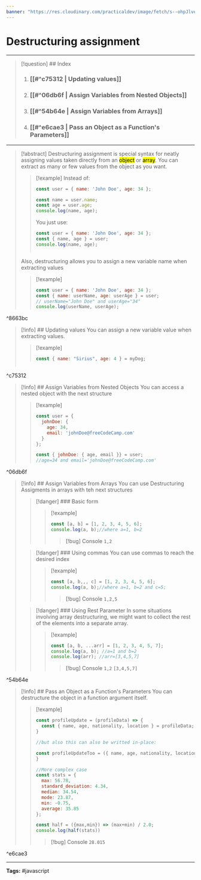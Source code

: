 ```yaml
---
banner: "https://res.cloudinary.com/practicaldev/image/fetch/s--ohpJlve1--/c_imagga_scale,f_auto,fl_progressive,h_420,q_auto,w_1000/https://res.cloudinary.com/drquzbncy/image/upload/v1586605549/javascript_banner_sxve2l.jpg"
---
```

# Destructuring assignment
<hr> 

> [!question] ## Index
> 
>1. ### [[#^c75312 | Updating values]]
>2. ### [[#^06db6f | Assign Variables from Nested Objects]]
>3. ### [[#^54b64e | Assign Variables from Arrays]]
>4. ### [[#^e6cae3 | Pass an Object as a Function's Parameters]]
>

<hr> 

> [!abstract]
> Destructuring assignment is special syntax for neatly assigning values taken directly from an <mark>object</mark> or <mark>array</mark>. You can extract as many or few values from the object as you want.
> 
> > [!example]
> > Instead of: 
> > ```js
> > const user = { name: 'John Doe', age: 34 };
> > 
> > const name = user.name;
> > const age = user.age;
> > console.log(name, age);
> > ```
> > You just use:
> > 
> > ```js
> > const user = { name: 'John Doe', age: 34 };
> > const { name, age } = user;
> > console.log(name, age);
> > ```
> > 
> > ```
> Also, destructuring allows you to assign a new variable name when extracting values
> 
> > [!example]
> > ```js
> > const user = { name: 'John Doe', age: 34 };
> > const { name: userName, age: userAge } = user; 
> > // userName="John Doe" and userAge="34"
> > console.log(userName, userAge);
> > ```
> 

^8663bc

> [!info] ## Updating values
> You can assign a new variable value when extracting values.
> > [!example]
> > ```js
> > const { name: "Sirius", age: 4 } = myDog;
> ```

^c75312

> [!info] ## Assign Variables from Nested Objects
> You can access a nested object with the next structure
> 
> > [!example]
> > ```js
> > const user = {
> >   johnDoe: { 
> >     age: 34,
> >     email: 'johnDoe@freeCodeCamp.com'
> >   }
> > };
> > 
> > const { johnDoe: { age, email }} = user;
> > //age=34 and email='johnDoe@freeCodeCamp.com'
> > 
> > ```

^06db6f

> [!info] ## Assign Variables from Arrays
> You can use Destructuring Assigments in arrays with teh next structures
> 
> > [!danger] ### Basic form
> > > [!example]
> > > ```js
> > > const [a, b] = [1, 2, 3, 4, 5, 6];
> > > console.log(a, b);//where a=1, b=2
> > > ```
> > > > [!bug] Console
> > > > <code>1,2</code>
> 
> > [!danger] ### Using commas
> > You can use commas to reach the desired index
> > > [!example]
> > > ```js
> > > const [a, b,,, c] = [1, 2, 3, 4, 5, 6];
> > > console.log(a, b);//where a=1, b=2 and c=5;
> > > ```
> > > > [!bug] Console
> > > > <code>1,2,5</code>
> 
> > [!danger] ### Using Rest Parameter
> > In some situations involving array destructuring, we might want to collect the rest of the elements into a separate array.
> > > [!example]
> > > ```js
> > > const [a, b, ...arr] = [1, 2, 3, 4, 5, 7];
> > > console.log(a, b); //a=1 and b=2
> > > console.log(arr); //arr=[3,4,5,7]
> > > ```
> > > > [!bug] Console
> > > > <code>1,2</code>
> > > > <code>[3,4,5,7]</code>
> 

^54b64e

> [!info] ## Pass an Object as a Function's Parameters
> You can destructure the object in a function argument itself.
> 
> > [!example]
> > ```js
> > const profileUpdate = (profileData) => {
> >   const { name, age, nationality, location } = profileData;
> > }
> > 
> > //but also this can also be writted in-place:
> > 
> > const profileUpdateToo = ({ name, age, nationality, location }) => {
> > }
> > 
> > //More complex case
> > const stats = {
> >   max: 56.78,
> >   standard_deviation: 4.34,
> >   median: 34.54,
> >   mode: 23.87,
> >   min: -0.75,
> >   average: 35.85
> > };
> > 
> > const half = ({max,min}) => (max+min) / 2.0; 
> > console.log(half(stats))
> > ```
> > > [!bug] Console
> > > <code>28.015</code>

^e6cae3

<hr>
<b>Tags:</b> #javascript 